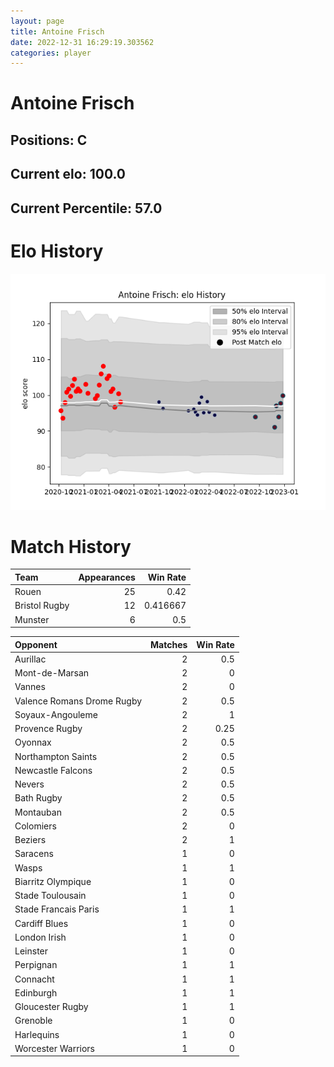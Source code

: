 ```yaml
---  
layout: page  
title: Antoine Frisch  
date: 2022-12-31 16:29:19.303562  
categories: player  
---
```

# Antoine Frisch

## Positions: C

## Current elo: 100.0

## Current Percentile: 57.0

# Elo History


![elo history](history_AntoineFrisch.png)
# Match History


| Team          |   Appearances |   Win Rate |
|:--------------|--------------:|-----------:|
| Rouen         |            25 |   0.42     |
| Bristol Rugby |            12 |   0.416667 |
| Munster       |             6 |   0.5      |

| Opponent                   |   Matches |   Win Rate |
|:---------------------------|----------:|-----------:|
| Aurillac                   |         2 |       0.5  |
| Mont-de-Marsan             |         2 |       0    |
| Vannes                     |         2 |       0    |
| Valence Romans Drome Rugby |         2 |       0.5  |
| Soyaux-Angouleme           |         2 |       1    |
| Provence Rugby             |         2 |       0.25 |
| Oyonnax                    |         2 |       0.5  |
| Northampton Saints         |         2 |       0.5  |
| Newcastle Falcons          |         2 |       0.5  |
| Nevers                     |         2 |       0.5  |
| Bath Rugby                 |         2 |       0.5  |
| Montauban                  |         2 |       0.5  |
| Colomiers                  |         2 |       0    |
| Beziers                    |         2 |       1    |
| Saracens                   |         1 |       0    |
| Wasps                      |         1 |       1    |
| Biarritz Olympique         |         1 |       0    |
| Stade Toulousain           |         1 |       0    |
| Stade Francais Paris       |         1 |       1    |
| Cardiff Blues              |         1 |       0    |
| London Irish               |         1 |       0    |
| Leinster                   |         1 |       0    |
| Perpignan                  |         1 |       1    |
| Connacht                   |         1 |       1    |
| Edinburgh                  |         1 |       1    |
| Gloucester Rugby           |         1 |       1    |
| Grenoble                   |         1 |       0    |
| Harlequins                 |         1 |       0    |
| Worcester Warriors         |         1 |       0    |